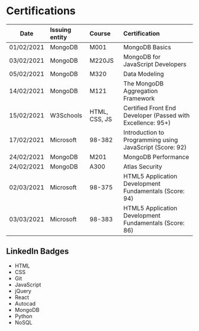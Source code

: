 # Certifications

| Date       | Issuing entity | Course        | Certification                                               |
| ---------- | :------------- | :------------ | :---------------------------------------------------------- |
| 01/02/2021 | MongoDB        | M001          | MongoDB Basics                                              |
| 03/02/2021 | MongoDB        | M220JS        | MongoDB for JavaScript Developers                           |
| 05/02/2021 | MongoDB        | M320          | Data Modeling                                               |
| 14/02/2021 | MongoDB        | M121          | The MongoDB Aggregation Framework                           |
| 15/02/2021 | W3Schools      | HTML, CSS, JS | Certified Front End Developer (Passed with Excellence: 95+) |
| 17/02/2021 | Microsoft      | 98-382        | Introduction to Programming using JavaScript (Score: 92)    |
| 24/02/2021 | MongoDB        | M201          | MongoDB Performance                                         |
| 24/02/2021 | MongoDB        | A300          | Atlas Security                                              |
| 02/03/2021 | Microsoft      | 98-375        | HTML5 Application Development Fundamentals (Score: 94)      |
| 03/03/2021 | Microsoft      | 98-383        | HTML5 Application Development Fundamentals (Score: 86)      |

## LinkedIn Badges

- HTML
- CSS
- Git
- JavaScript
- jQuery
- React
- Autocad
- MongoDB
- Python
- NoSQL